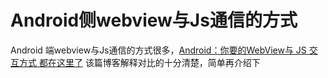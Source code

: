 # Android侧webview与Js通信的方式
  Android 端webview与Js通信的方式很多，[Android：你要的WebView与 JS 交互方式 都在这里了](https://blog.csdn.net/carson_ho/article/details/64904691)
  该篇博客解释对比的十分清楚，简单再介绍下
